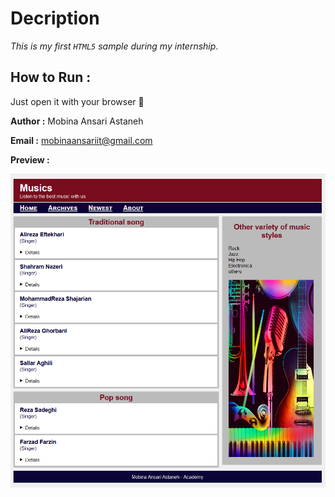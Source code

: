 # Decription 
_This is my first `HTML5` sample during my internship_.


## How to Run :
Just open it with your browser 🙂


**Author :**
Mobina Ansari Astaneh

**Email :**
mobinaansariit@gmail.com 


**Preview :**


![Site preview](/image/Preview.png)
